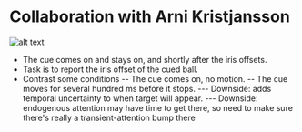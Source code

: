 Collaboration with Arni Kristjansson
==============

![alt text](https://github.com/alexholcombe/MOTcircular/blob/master/experiment_notes/KristjanssonNakayamaMackeben_stim.png
 "Screencap of the KNM paper")

- The cue comes on and stays on, and shortly after the iris offsets.
- Task is to report the iris offset of the cued ball.
- Contrast some conditions
-- The cue comes on, no motion.
-- The cue moves for several hundred ms before it stops. 
--- Downside: adds temporal uncertainty to when target will appear.
--- Downside: endogenous attention may have time to get there, so need to make sure there's really a transient-attention bump there




